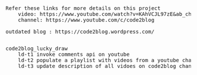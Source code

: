 <pre>
Refer these links for more details on this project
    video: https://www.youtube.com/watch?v=KAhVCJL97zE&ab_channel=code2blog
    channel: https://www.youtube.com/c/code2blog
    
outdated blog : https://code2blog.wordpress.com/ 
</pre>

<pre>

code2blog_lucky_draw
	ld-t1 invoke comments api on youtube
	ld-t2 populate a playlist with videos from a youtube channel - red gardens for example
	ld-t3 update description of all vidoes on code2blog channel and remove my email id from it
	
</pre>